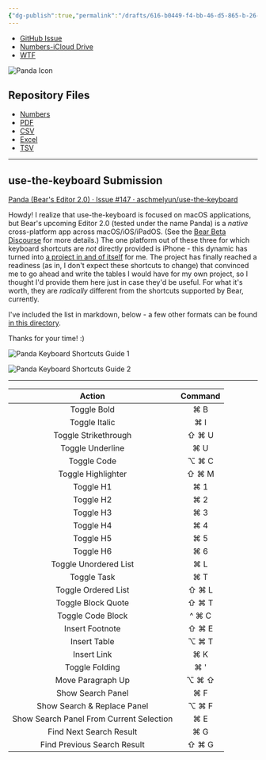 ```yaml
---
{"dg-publish":true,"permalink":"/drafts/616-b0449-f4-bb-46-d5-865-b-26-f7-c19-db-229/","dgHomeLink":true,"dgPassFrontmatter":false}
---
```



- [GitHub Issue](https://github.com/ExtraKeys/keys/57)
- [Numbers-iCloud Drive](https://www.icloud.com/numbers/0da6xGg168ldgiC2qTooypxng#Panda_Keyboard_Shortcuts)
- [WTF](https://davidblue.wtf/drafts/616B0449-F4BB-46D5-865B-26F7C19DB229.html)

![Panda Icon](https://user-images.githubusercontent.com/43663476/175230257-eb918d3b-2da3-45b9-95b9-edd33721d6e1.png)

## Repository Files

- [Numbers](https://github.com/ExtraKeys/keys/blob/main/panda/PandaKeyboardShortcuts.numbers)
- [PDF](https://github.com/ExtraKeys/keys/blob/main/panda/PandaKeyboardShortcuts.pdf)
- [CSV](https://github.com/ExtraKeys/keys/blob/main/panda/PandaKeyboardShortcuts.csv)
- [Excel](https://github.com/ExtraKeys/keys/blob/main/panda/PandaKeyboardShortcuts.xlsx)
- [TSV](https://github.com/ExtraKeys/keys/blob/main/panda/PandaKeyboardShortcuts.tsv)

---

## use-the-keyboard Submission

[Panda (Bear's Editor 2.0) · Issue #147 · aschmelyun/use-the-keyboard](https://github.com/aschmelyun/use-the-keyboard/issues/147)

Howdy! I realize that use-the-keyboard is focused on macOS applications, but Bear's upcoming Editor 2.0 (tested under the name Panda) is a *native* cross-platform app across macOS/iOS/iPadOS. (See the [Bear Beta Discourse](https://beta.bear.app) for more details.) The one platform out of these three for which keyboard shortcuts are *not* directly provided is iPhone - this dynamic has turned into [a project in and of itself](https://github.com/ExtraKeys/keys/57) for me. The project has finally reached a readiness (as in, I don't expect these shortcuts to change) that convinced me to go ahead and write the tables I would have for my own project, so I thought I'd provide them here just in case they'd be useful. For what it's worth, they are *radically* different from the shortcuts supported by Bear, currently.

I've included the list in markdown, below - a few other formats can be found [in this directory](https://github.com/ExtraKeys/keys/blob/main/panda).

Thanks for your time! :)

![Panda Keyboard Shortcuts Guide 1](https://user-images.githubusercontent.com/43663476/175232973-3cc9647c-82f1-4235-abe7-30fe21f33cd3.jpeg)

![Panda Keyboard Shortcuts Guide 2](https://user-images.githubusercontent.com/43663476/175232966-fa7a35df-b376-4856-a54d-0c2d1541f9df.jpeg)

---

| **Action**                               | **Command** |
|:----------------------------------------:|:-----------:|
| Toggle Bold                              | ⌘ B         |
| Toggle Italic                            | ⌘ I         |
| Toggle Strikethrough                     | ⇧ ⌘ U       |
| Toggle Underline                         | ⌘ U         |
| Toggle Code                              | ⌥ ⌘ C       |
| Toggle Highlighter                       | ⇧ ⌘ M       |
| Toggle H1                                | ⌘ 1         |
| Toggle H2                                | ⌘ 2         |
| Toggle H3                                | ⌘ 3         |
| Toggle H4                                | ⌘ 4         |
| Toggle H5                                | ⌘ 5         |
| Toggle H6                                | ⌘ 6         |
| Toggle Unordered List                    | ⌘ L         |
| Toggle Task                              | ⌘ T         |
| Toggle Ordered List                      | ⇧ ⌘ L       |
| Toggle Block Quote                       | ⇧ ⌘ T       |
| Toggle Code Block                        | ^ ⌘ C       |
| Insert Footnote                          | ⇧ ⌘ E       |
| Insert Table                             | ⌥ ⌘ T       |
| Insert Link                              | ⌘ K         |
| Toggle Folding                           | ⌘ '         |
| Move Paragraph Up                        | ⌥ ⌘ ⇧       |
| Show Search Panel                        | ⌘ F         |
| Show Search & Replace Panel              | ⌥ ⌘ F       |
| Show Search Panel From Current Selection | ⌘ E         |
| Find Next Search Result                  | ⌘ G         |
| Find Previous Search Result              | ⇧ ⌘ G       |